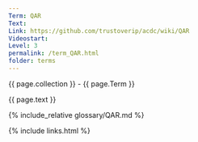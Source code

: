 ```yaml
---
Term: QAR
Text: 
Link: https://github.com/trustoverip/acdc/wiki/QAR
Videostart: 
Level: 3
permalink: /term_QAR.html
folder: terms
---
```


{{ page.collection }} - {{ page.Term }}

   {{ page.text }}

{% include_relative glossary/QAR.md %}

 {% include links.html %} 

